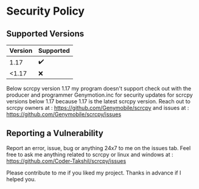 # Security Policy

## Supported Versions

| Version | Supported          |
| ------- | ------------------ |
| 1.17    | :heavy_check_mark: |
| <1.17   | :x:                |
Below scrcpy version 1.17 my program doesn't support check out with the producer and programmer
Genymotion.inc for security updates for scrcpy versions below 1.17 because 1.17 is the latest scrcpy version.
Reach out to scrcpy owners at : https://github.com/Genymobile/scrcpy 
and issues at : https://github.com/Genymobile/scrcpy/issues

## Reporting a Vulnerability

Report an error, issue, bug or anything 24x7 to me on the issues tab. Feel free to ask me anything related to 
scrcpy or linux and windows at :
https://github.com/Coder-Takshil/scrcpy/issues

Please contribute to me if you liked my project.
Thanks in advance if I helped you.
